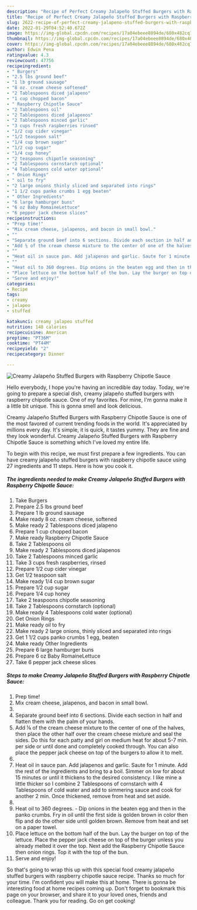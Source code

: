 ```yaml
---
description: "Recipe of Perfect Creamy Jalapeño Stuffed Burgers with Raspberry Chipotle Sauce"
title: "Recipe of Perfect Creamy Jalapeño Stuffed Burgers with Raspberry Chipotle Sauce"
slug: 2622-recipe-of-perfect-creamy-jalapeno-stuffed-burgers-with-raspberry-chipotle-sauce
date: 2022-01-29T04:52:40.672Z
image: https://img-global.cpcdn.com/recipes/17a04ebeee8894de/680x482cq70/creamy-jalapeno-stuffed-burgers-with-raspberry-chipotle-sauce-recipe-main-photo.jpg
thumbnail: https://img-global.cpcdn.com/recipes/17a04ebeee8894de/680x482cq70/creamy-jalapeno-stuffed-burgers-with-raspberry-chipotle-sauce-recipe-main-photo.jpg
cover: https://img-global.cpcdn.com/recipes/17a04ebeee8894de/680x482cq70/creamy-jalapeno-stuffed-burgers-with-raspberry-chipotle-sauce-recipe-main-photo.jpg
author: Edwin Pena
ratingvalue: 4.3
reviewcount: 47756
recipeingredient:
- " Burgers"
- "2.5 lbs ground beef"
- "1 lb ground sausage"
- "8 oz. cream cheese softened"
- "2 Tablespoons diced jalapeno"
- "1 cup chopped bacon"
- " Raspberry Chipotle Sauce"
- "2 Tablespoons oil"
- "2 Tablespoons diced jalapenos"
- "2 Tablespoons minced garlic"
- "3 cups fresh raspberries rinsed"
- "1/2 cup cider vinegar"
- "1/2 teaspoon salt"
- "1/4 cup brown sugar"
- "1/2 cup sugar"
- "1/4 cup honey"
- "2 teaspoons chipotle seasoning"
- "2 Tablespoons cornstarch optional"
- "4 Tablespoons cold water optional"
- " Onion Rings"
- " oil to fry"
- "2 large onions thinly sliced and separated into rings"
- "1 1/2 cups panko crumbs 1 egg beaten"
- " Other Ingredients"
- "6 large hamburger buns"
- "6 oz Baby RomaineLettuce"
- "6 pepper jack cheese slices"
recipeinstructions:
- "Prep time!"
- "Mix cream cheese, jalapenos, and bacon in small bowl."
- ""
- "Separate ground beef into 6 sections. Divide each section in half and flatten them with the palm of your hands."
- "Add ⅙ of the cream cheese mixture to the center of one of the halves, then place the other half over the cream cheese mixture and seal the sides. Do this for each patty and girl on medium heat for about 5-7 min. per side or until done and completely cooked through. You can also place the pepper jack cheese on top of the burgers to allow it to melt."
- ""
- "Heat oil in sauce pan. Add jalapenos and garlic. Saute for 1 minute. Add the rest of the ingredients and bring to a boil. Simmer on low for about 15 minutes or until it thickens to the desired consistency. I like mine a little thicker so I combine 2 Tablespoons of cornstarch with 4 Tablespoons of cold water and add to simmering sauce and cook for another 2 min. Once thickened, remove from heat and set aside."
- ""
- "Heat oil to 360 degrees. Dip onions in the beaten egg and then in the panko crumbs. Fry in oil until the first side is golden brown in color then flip and do the other side until golden brown. Remove from heat and set on a paper towel."
- "Place lettuce on the bottom half of the bun. Lay the burger on top of the lettuce. Place the pepper jack cheese on top of the burger unless you already melted it over the top. Next add the Raspberry Chipotle Sauce then onion rings. Top it with the top of the bun."
- "Serve and enjoy!"
categories:
- Recipe
tags:
- creamy
- jalapeo
- stuffed

katakunci: creamy jalapeo stuffed 
nutrition: 148 calories
recipecuisine: American
preptime: "PT36M"
cooktime: "PT44M"
recipeyield: "2"
recipecategory: Dinner

---
```



![Creamy Jalapeño Stuffed Burgers with Raspberry Chipotle Sauce](https://img-global.cpcdn.com/recipes/17a04ebeee8894de/680x482cq70/creamy-jalapeno-stuffed-burgers-with-raspberry-chipotle-sauce-recipe-main-photo.jpg)

Hello everybody, I hope you're having an incredible day today. Today, we're going to prepare a special dish, creamy jalapeño stuffed burgers with raspberry chipotle sauce. One of my favorites. For mine, I'm gonna make it a little bit unique. This is gonna smell and look delicious.



Creamy Jalapeño Stuffed Burgers with Raspberry Chipotle Sauce is one of the most favored of current trending foods in the world. It's appreciated by millions every day. It's simple, it is quick, it tastes yummy. They are fine and they look wonderful. Creamy Jalapeño Stuffed Burgers with Raspberry Chipotle Sauce is something which I've loved my entire life.


To begin with this recipe, we must first prepare a few ingredients. You can have creamy jalapeño stuffed burgers with raspberry chipotle sauce using 27 ingredients and 11 steps. Here is how you cook it.

<!--inarticleads1-->

##### The ingredients needed to make Creamy Jalapeño Stuffed Burgers with Raspberry Chipotle Sauce:

1. Take  Burgers
1. Prepare 2.5 lbs ground beef
1. Prepare 1 lb ground sausage
1. Make ready 8 oz. cream cheese, softened
1. Make ready 2 Tablespoons diced jalapeno
1. Prepare 1 cup chopped bacon
1. Make ready  Raspberry Chipotle Sauce
1. Take 2 Tablespoons oil
1. Make ready 2 Tablespoons diced jalapenos
1. Take 2 Tablespoons minced garlic
1. Take 3 cups fresh raspberries, rinsed
1. Prepare 1/2 cup cider vinegar
1. Get 1/2 teaspoon salt
1. Make ready 1/4 cup brown sugar
1. Prepare 1/2 cup sugar
1. Prepare 1/4 cup honey
1. Take 2 teaspoons chipotle seasoning
1. Take 2 Tablespoons cornstarch (optional)
1. Make ready 4 Tablespoons cold water (optional)
1. Get  Onion Rings
1. Make ready  oil to fry
1. Make ready 2 large onions, thinly sliced and separated into rings
1. Get 1 1/2 cups panko crumbs 1 egg, beaten
1. Make ready  Other Ingredients
1. Prepare 6 large hamburger buns
1. Prepare 6 oz Baby RomaineLettuce
1. Take 6 pepper jack cheese slices




<!--inarticleads2-->

##### Steps to make Creamy Jalapeño Stuffed Burgers with Raspberry Chipotle Sauce:

1. Prep time!
1. Mix cream cheese, jalapenos, and bacon in small bowl.
1. 
1. Separate ground beef into 6 sections. Divide each section in half and flatten them with the palm of your hands.
1. Add ⅙ of the cream cheese mixture to the center of one of the halves, then place the other half over the cream cheese mixture and seal the sides. Do this for each patty and girl on medium heat for about 5-7 min. per side or until done and completely cooked through. You can also place the pepper jack cheese on top of the burgers to allow it to melt.
1. 
1. Heat oil in sauce pan. Add jalapenos and garlic. Saute for 1 minute. Add the rest of the ingredients and bring to a boil. Simmer on low for about 15 minutes or until it thickens to the desired consistency. I like mine a little thicker so I combine 2 Tablespoons of cornstarch with 4 Tablespoons of cold water and add to simmering sauce and cook for another 2 min. Once thickened, remove from heat and set aside.
1. 
1. Heat oil to 360 degrees. - Dip onions in the beaten egg and then in the panko crumbs. Fry in oil until the first side is golden brown in color then flip and do the other side until golden brown. Remove from heat and set on a paper towel.
1. Place lettuce on the bottom half of the bun. Lay the burger on top of the lettuce. Place the pepper jack cheese on top of the burger unless you already melted it over the top. Next add the Raspberry Chipotle Sauce then onion rings. Top it with the top of the bun.
1. Serve and enjoy!




So that's going to wrap this up with this special food creamy jalapeño stuffed burgers with raspberry chipotle sauce recipe. Thanks so much for your time. I'm confident you will make this at home. There is gonna be interesting food at home recipes coming up. Don't forget to bookmark this page on your browser, and share it to your loved ones, friends and colleague. Thank you for reading. Go on get cooking!
